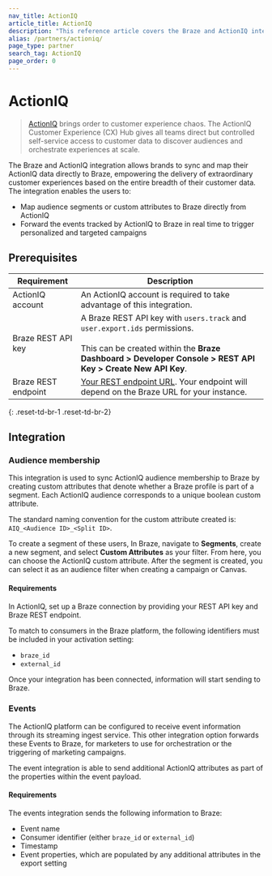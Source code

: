 ```yaml
---
nav_title: ActionIQ
article_title: ActionIQ
description: "This reference article covers the Braze and ActionIQ integration. ActionIQ is a enterprise Customer Data platform for marketers, analysts, and technologists. This integration allows brands to sync and map their ActionIQ data directly to Braze."
alias: /partners/actioniq/
page_type: partner
search_tag: ActionIQ
page_order: 0
---
```


# ActionIQ

> [ActionIQ][2] brings order to customer experience chaos. The ActionIQ Customer Experience (CX) Hub gives all teams direct but controlled self-service access to customer data to discover audiences and orchestrate experiences at scale.

The Braze and ActionIQ integration allows brands to sync and map their ActionIQ data directly to Braze, empowering the delivery of extraordinary customer experiences based on the entire breadth of their customer data. The integration enables the users to:
- Map audience segments or custom attributes to Braze directly from ActionIQ
- Forward the events tracked by ActionIQ to Braze in real time to trigger personalized and targeted campaigns

## Prerequisites

| Requirement | Description |
| ----------- | ----------- |
| ActionIQ account | An ActionIQ account is required to take advantage of this integration. |
| Braze REST API key | A Braze REST API key with `users.track` and `user.export.ids` permissions. <br><br> This can be created within the **Braze Dashboard > Developer Console > REST API Key > Create New API Key**. |
| Braze REST endpoint | [Your REST endpoint URL][1]. Your endpoint will depend on the Braze URL for your instance. |
{: .reset-td-br-1 .reset-td-br-2}

## Integration

### Audience membership

This integration is used to sync ActionIQ audience membership to Braze by creating custom attributes that denote whether a Braze profile is part of a segment. Each ActionIQ audience corresponds to a unique boolean custom attribute.

The standard naming convention for the custom attribute created is: `AIQ_<Audience ID>_<Split ID>`.

To create a segment of these users, In Braze, navigate to **Segments**, create a new segment, and select **Custom Attributes** as your filter. From here, you can choose the ActionIQ custom attribute. After the segment is created, you can select it as an audience filter when creating a campaign or Canvas.

#### Requirements

In ActionIQ, set up a Braze connection by providing your REST API key and Braze REST endpoint. 

To match to consumers in the Braze platform, the following identifiers must be included in your activation setting:
- `braze_id`
- `external_id`

Once your integration has been connected, information will start sending to Braze.

### Events

The ActionIQ platform can be configured to receive event information through its streaming ingest service. This other integration option forwards these Events to Braze, for marketers to use for orchestration or the triggering of marketing campaigns.

The event integration is able to send additional ActionIQ attributes as part of the properties within the event payload.

#### Requirements

The events integration sends the following information to Braze:
- Event name
- Consumer identifier (either `braze_id` or `external_id`)
- Timestamp
- Event properties, which are populated by any additional attributes in the export setting


[1]: {{site.baseurl}}/developer_guide/rest_api/basics/#endpoints
[2]: https://www.actioniq.com/